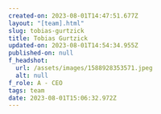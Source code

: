 ```yaml
---
created-on: 2023-08-01T14:47:51.677Z
layout: "[team].html"
slug: tobias-gurtzick
title: Tobias Gurtzick
updated-on: 2023-08-01T14:54:34.955Z
published-on: null
f_headshot:
  url: /assets/images/1588928353571.jpeg
  alt: null
f_role: A - CEO
tags: team
date: 2023-08-01T15:06:32.972Z
---
```

